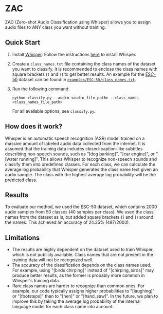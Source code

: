 # ZAC
ZAC (Zero-shot Audio Classification using Whisper) allows you to assign audio files to ANY class you want without training.

## Quick Start
1. Install [Whisper](https://github.com/openai/whisper). Follow the instructions [here](https://github.com/openai/whisper#setup) to install Whisper.

2. Create a `class_names.txt` file containing the class names of the dataset you want to classify.
It is recommended to enclose the class names with square brackets (`[` and `]`) to get better results.
An example for the [ESC-50](https://github.com/karolpiczak/ESC-50) dataset can be found in [`examples/ESC-50/class_names.txt`](https://github.com/jumon/zac/blob/main/examples/ESC-50/class_names.txt).

3. Run the following command:
    ```
    python classify.py --audio <audio_file_path> --class_names <class_names_file_path>
    ```
    For all available options, see `classify.py`.

## How does it work?
Whisper is an automatic speech recognition (ASR) model trained on a massive amount of labeled audio data collected from the internet.
It is assumed that the training data includes closed-caption-like subtitles describing non-speech sounds, such as "[dog barking]", "[car engine]", or "[water running]".
This allows Whisper to recognize non-speech sounds and classify them into predefined classes.
For each class, we can calculate the average log probability that Whisper generates the class name text given an audio sample.
The class with the highest average log probability will be the predicted class.

## Results
To evaluate our method, we used the ESC-50 dataset, which contains 2000 audio samples from 50 classes (40 samples per class). We used the class names from the dataset as is, but added square brackets (`[` and `]`) around the names. This achieved an accuracy of 24.35% (487/2000).

## Limitations
- The results are highly dependent on the dataset used to train Whisper, which is not publicly available. Class names that are not present in the training data will not be recognized well.
- The accuracy of the classification depends on the class names used. For example, using "[birds chirping]" instead of "[chirping_birds]" may produce better results, as the former is probably more common in Whisper's training data.
- Rare class names are harder to recognize than common ones. For example, our code typically assigns higher probabilities to "[laughing]" or "[footsteps]" than to "[hen]" or "[hand_saw]". In the future, we plan to improve this by taking the average log probability of the internal language model for each class name into account.
